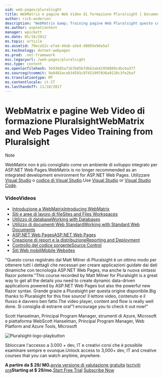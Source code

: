 ```yaml
---
uid: web-pages/pluralsight
title: WebMatrix e pagine Web Video di formazione Pluralsight | Documenti Microsoft
author: rick-anderson
description: "WebMatrix &amp; Training pagine Web Pluralsight questo corso approfondito visualizzerà è attivo e in esecuzione con ASP.NET Web Pages e WebMatrix. Vengono illustrate everythi..."
ms.author: aspnetcontent
manager: wpickett
ms.date: 05/18/2012
ms.topic: article
ms.assetid: 79eca52c-e7ad-44ab-a3e4-d8093e9da5a7
ms.technology: dotnet-webpages
ms.prod: .net-framework
msc.legacyurl: /web-pages/pluralsight
msc.type: content
ms.openlocfilehash: 5b93685a71b7b85bfdbb2ab41950889c4bc6a37f
ms.sourcegitcommit: 9a9483aceb34591c97451997036a9120c3fe2baf
ms.translationtype: MT
ms.contentlocale: it-IT
ms.lasthandoff: 11/10/2017
---
```

<a name="webmatrix-and-web-pages-video-training-from-pluralsight"></a><span data-ttu-id="6bfa6-104">WebMatrix e pagine Web Video di formazione Pluralsight</span><span class="sxs-lookup"><span data-stu-id="6bfa6-104">WebMatrix and Web Pages Video Training from Pluralsight</span></span>
====================

> [!NOTE] 
> <span data-ttu-id="6bfa6-105">WebMatrix non è più consigliato come un ambiente di sviluppo integrato per ASP.NET Web Pages.</span><span class="sxs-lookup"><span data-stu-id="6bfa6-105">WebMatrix is no longer recommended as an integrated development environment for ASP.NET Web Pages.</span></span> <span data-ttu-id="6bfa6-106">Utilizzare [Visual Studio](xref:aspnet/web-pages/overview/getting-started/program-asp-net-web-pages-in-visual-studio) o [codice di Visual Studio](https://code.visualstudio.com/).</span><span class="sxs-lookup"><span data-stu-id="6bfa6-106">Use [Visual Studio](xref:aspnet/web-pages/overview/getting-started/program-asp-net-web-pages-in-visual-studio) or [Visual Studio Code](https://code.visualstudio.com/).</span></span>

### <a name="videos"></a><span data-ttu-id="6bfa6-107">Video</span><span class="sxs-lookup"><span data-stu-id="6bfa6-107">Videos</span></span>

- [<span data-ttu-id="6bfa6-108">Introduzione a WebMatrix</span><span class="sxs-lookup"><span data-stu-id="6bfa6-108">Introducing WebMatrix</span></span>](https://pluralsight.com/training/Player?author=matt-milner&name=webmatrix-introduction-m1&mode=live&clip=0&course=webmatrix-introduction)
- [<span data-ttu-id="6bfa6-109">Siti e aree di lavoro di file</span><span class="sxs-lookup"><span data-stu-id="6bfa6-109">Sites and Files Workspaces</span></span>](https://pluralsight.com/training/Player?author=matt-milner&name=webmatrix-introduction-m2&mode=live&clip=0&course=webmatrix-introduction)
- [<span data-ttu-id="6bfa6-110">Utilizzo di database</span><span class="sxs-lookup"><span data-stu-id="6bfa6-110">Working with Databases</span></span>](https://pluralsight.com/training/Player?author=matt-milner&name=webmatrix-introduction-m3&mode=live&clip=0&course=webmatrix-introduction)
- [<span data-ttu-id="6bfa6-111">Utilizzo di documenti Web Standard</span><span class="sxs-lookup"><span data-stu-id="6bfa6-111">Working with Standard Web Documents</span></span>](https://pluralsight.com/training/Player?author=matt-milner&name=webmatrix-introduction-m4&mode=live&clip=0&course=webmatrix-introduction)
- [<span data-ttu-id="6bfa6-112">ASP.NET Web Pages</span><span class="sxs-lookup"><span data-stu-id="6bfa6-112">ASP.NET Web Pages</span></span>](https://pluralsight.com/training/Player?author=matt-milner&name=webmatrix-introduction-m5&mode=live&clip=0&course=webmatrix-introduction)
- [<span data-ttu-id="6bfa6-113">Creazione di report e la distribuzione</span><span class="sxs-lookup"><span data-stu-id="6bfa6-113">Reporting and Deployment</span></span>](https://pluralsight.com/training/Player?author=matt-milner&name=webmatrix-introduction-m8&mode=live&clip=0&course=webmatrix-introduction)
- [<span data-ttu-id="6bfa6-114">Controllo del codice sorgente</span><span class="sxs-lookup"><span data-stu-id="6bfa6-114">Source Control</span></span>](https://pluralsight.com/training/Player?author=matt-milner&name=webmatrix-introduction-m9&mode=live&clip=0&course=webmatrix-introduction)
- [<span data-ttu-id="6bfa6-115">Siti Web mobili</span><span class="sxs-lookup"><span data-stu-id="6bfa6-115">Mobile Websites</span></span>](https://pluralsight.com/training/Player?author=matt-milner&name=webmatrix-introduction-m10&mode=live&clip=0&course=webmatrix-introduction)


<span data-ttu-id="6bfa6-116">"Questo corso registrato dal Matt Milner di Pluralsight è un ottimo modo per ottenere tutti i dettagli che necessari per creare applicazioni guidate dai dati dinamiche con tecnologia ASP.NET Web Pages, ma anche la nuova sintassi Razor potente.</span><span class="sxs-lookup"><span data-stu-id="6bfa6-116">"This course recorded by Matt Milner for Pluralsight is a great way to get all the details you need to create dynamic data-driven applications powered by ASP.NET Web Pages but also the powerful new Razor syntax.</span></span> <span data-ttu-id="6bfa6-117">Grande grazie a Pluralsight per questa origine disponibile.</span><span class="sxs-lookup"><span data-stu-id="6bfa6-117">Big thanks to Pluralsight for this free source!</span></span> <span data-ttu-id="6bfa6-118">Il lettore video, contenuto e il flusso è davvero ben fatto.</span><span class="sxs-lookup"><span data-stu-id="6bfa6-118">The video player, content and flow is really well done.</span></span> <span data-ttu-id="6bfa6-119">Si consiglia di estrarre ora!"</span><span class="sxs-lookup"><span data-stu-id="6bfa6-119">I encourage you to check it out now!"</span></span>

<span data-ttu-id="6bfa6-120">Scott Hanselman, Principal Program Manager, strumenti di Azure, Microsoft e piattaforma Web</span><span class="sxs-lookup"><span data-stu-id="6bfa6-120">Scott Hanselman, Principal Program Manager, Web Platform and Azure Tools, Microsoft</span></span>


![Pluralsight-logo-playbutton](pluralsight/_static/image1.png)

<span data-ttu-id="6bfa6-122">Sbloccare l'accesso a 3.000 + dev, IT e creativi corsi che è possibile esaminare sempre e ovunque.</span><span class="sxs-lookup"><span data-stu-id="6bfa6-122">Unlock access to 3,000+ dev, IT and creative courses that you can watch anytime, anywhere.</span></span>

<span data-ttu-id="6bfa6-123">**A partire da $ 29/ MO.**[avvia versione di valutazione gratuita](https://pluralsight.com/microsoft/olt/subscribe/SubscriptionRedirector.aspx?freetrial=true&amp;utm_source=microsoft&amp;utm_medium=sponsored-page&amp;utm_content=webmatrix&amp;utm_campaign=microsoft-sponsored-course) [Iscriviti ora](https://pluralsight.com/microsoft/OLT/subscriptions.aspx?utm_source=microsoft&amp;utm_medium=sponsored-page&amp;utm_content=webmatrix&amp;utm_campaign=microsoft-sponsored-course)</span><span class="sxs-lookup"><span data-stu-id="6bfa6-123">**Starting at $ 29/mo.**[Start Free Trial](https://pluralsight.com/microsoft/olt/subscribe/SubscriptionRedirector.aspx?freetrial=true&amp;utm_source=microsoft&amp;utm_medium=sponsored-page&amp;utm_content=webmatrix&amp;utm_campaign=microsoft-sponsored-course) [Subscribe Now](https://pluralsight.com/microsoft/OLT/subscriptions.aspx?utm_source=microsoft&amp;utm_medium=sponsored-page&amp;utm_content=webmatrix&amp;utm_campaign=microsoft-sponsored-course)</span></span>
